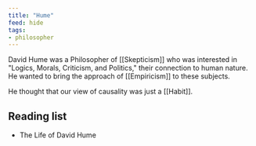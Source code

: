 ```yaml
---
title: "Hume"
feed: hide
tags:
- philosopher
---
```


David Hume was a Philosopher of [[Skepticism]] who was interested in "Logics, Morals, Criticism, and Politics," their connection to human nature. He wanted to bring the approach of [[Empiricism]] to these subjects.

He thought that our view of causality was just a [[Habit]]. 

## Reading list

* The Life of David Hume